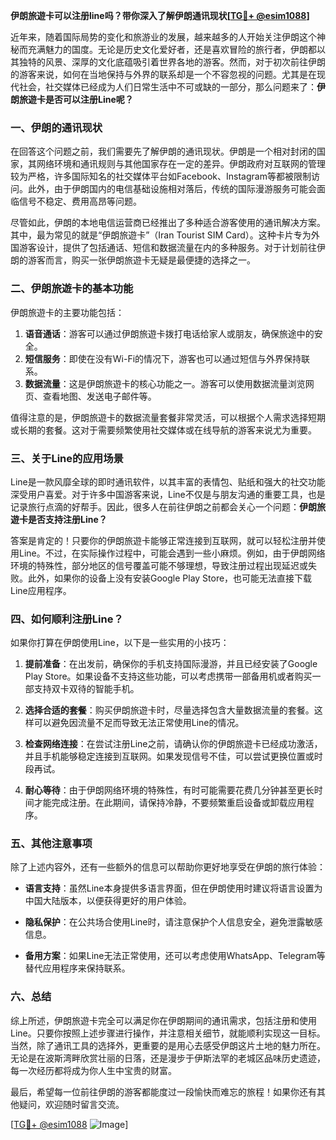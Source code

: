 **伊朗旅遊卡可以注册line吗？带你深入了解伊朗通讯现状[[TG💪+ @esim1088](https://t.me/s/esim1088)]**

近年来，随着国际局势的变化和旅游业的发展，越来越多的人开始关注伊朗这个神秘而充满魅力的国度。无论是历史文化爱好者，还是喜欢冒险的旅行者，伊朗都以其独特的风景、深厚的文化底蕴吸引着世界各地的游客。然而，对于初次前往伊朗的游客来说，如何在当地保持与外界的联系却是一个不容忽视的问题。尤其是在现代社会，社交媒体已经成为人们日常生活中不可或缺的一部分，那么问题来了：**伊朗旅遊卡是否可以注册Line呢？**

### 一、伊朗的通讯现状

在回答这个问题之前，我们需要先了解伊朗的通讯现状。伊朗是一个相对封闭的国家，其网络环境和通讯规则与其他国家存在一定的差异。伊朗政府对互联网的管理较为严格，许多国际知名的社交媒体平台如Facebook、Instagram等都被限制访问。此外，由于伊朗国内的电信基础设施相对落后，传统的国际漫游服务可能会面临信号不稳定、费用高昂等问题。

尽管如此，伊朗的本地电信运营商已经推出了多种适合游客使用的通讯解决方案。其中，最为常见的就是“伊朗旅遊卡”（Iran Tourist SIM Card）。这种卡片专为外国游客设计，提供了包括通话、短信和数据流量在内的多种服务。对于计划前往伊朗的游客而言，购买一张伊朗旅遊卡无疑是最便捷的选择之一。

### 二、伊朗旅遊卡的基本功能

伊朗旅遊卡的主要功能包括：

1. **语音通话**：游客可以通过伊朗旅遊卡拨打电话给家人或朋友，确保旅途中的安全。
2. **短信服务**：即使在没有Wi-Fi的情况下，游客也可以通过短信与外界保持联系。
3. **数据流量**：这是伊朗旅遊卡的核心功能之一。游客可以使用数据流量浏览网页、查看地图、发送电子邮件等。

值得注意的是，伊朗旅遊卡的数据流量套餐非常灵活，可以根据个人需求选择短期或长期的套餐。这对于需要频繁使用社交媒体或在线导航的游客来说尤为重要。

### 三、关于Line的应用场景

Line是一款风靡全球的即时通讯软件，以其丰富的表情包、贴纸和强大的社交功能深受用户喜爱。对于许多中国游客来说，Line不仅是与朋友沟通的重要工具，也是记录旅行点滴的好帮手。因此，很多人在前往伊朗之前都会关心一个问题：**伊朗旅遊卡是否支持注册Line？**

答案是肯定的！只要你的伊朗旅遊卡能够正常连接到互联网，就可以轻松注册并使用Line。不过，在实际操作过程中，可能会遇到一些小麻烦。例如，由于伊朗网络环境的特殊性，部分地区的信号覆盖可能不够理想，导致注册过程出现延迟或失败。此外，如果你的设备上没有安装Google Play Store，也可能无法直接下载Line应用程序。

### 四、如何顺利注册Line？

如果你打算在伊朗使用Line，以下是一些实用的小技巧：

1. **提前准备**：在出发前，确保你的手机支持国际漫游，并且已经安装了Google Play Store。如果设备不支持这些功能，可以考虑携带一部备用机或者购买一部支持双卡双待的智能手机。

2. **选择合适的套餐**：购买伊朗旅遊卡时，尽量选择包含大量数据流量的套餐。这样可以避免因流量不足而导致无法正常使用Line的情况。

3. **检查网络连接**：在尝试注册Line之前，请确认你的伊朗旅遊卡已经成功激活，并且手机能够稳定连接到互联网。如果发现信号不佳，可以尝试更换位置或时段再试。

4. **耐心等待**：由于伊朗网络环境的特殊性，有时可能需要花费几分钟甚至更长时间才能完成注册。在此期间，请保持冷静，不要频繁重启设备或卸载应用程序。

### 五、其他注意事项

除了上述内容外，还有一些额外的信息可以帮助你更好地享受在伊朗的旅行体验：

- **语言支持**：虽然Line本身提供多语言界面，但在伊朗使用时建议将语言设置为中国大陆版本，以便获得更好的用户体验。
  
- **隐私保护**：在公共场合使用Line时，请注意保护个人信息安全，避免泄露敏感信息。

- **备用方案**：如果Line无法正常使用，还可以考虑使用WhatsApp、Telegram等替代应用程序来保持联系。

### 六、总结

综上所述，伊朗旅遊卡完全可以满足你在伊朗期间的通讯需求，包括注册和使用Line。只要你按照上述步骤进行操作，并注意相关细节，就能顺利实现这一目标。当然，除了通讯工具的选择外，更重要的是用心去感受伊朗这片土地的魅力所在。无论是在波斯湾畔欣赏壮丽的日落，还是漫步于伊斯法罕的老城区品味历史遗迹，每一次经历都将成为你人生中宝贵的财富。

最后，希望每一位前往伊朗的游客都能度过一段愉快而难忘的旅程！如果你还有其他疑问，欢迎随时留言交流。

[[TG💪+ @esim1088](https://t.me/s/esim1088) ![Image](https://i.postimg.cc/4NQfJmqS/Snipaste-2025-05-13-00-14-12.png)]